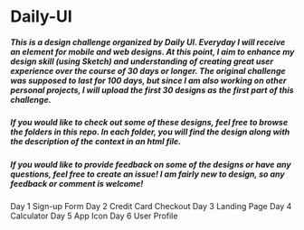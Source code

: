 # Daily-UI

##### This is a design challenge organized by Daily UI. Everyday I will receive an element for mobile and web designs. At this point, I aim to enhance my design skill (using Sketch) and understanding of creating great user experience over the course of 30 days or longer. The original challenge was supposed to last for 100 days, but since I am also working on other personal projects, I will upload the first 30 designs as the first part of this challenge. 

##### If you would like to check out some of these designs, feel free to browse the folders in this repo. In each folder, you will find the design along with the description of the context in an html file. 

##### If you would like to provide feedback on some of the designs or have any questions, feel free to create an issue! I am fairly new to design, so any feedback or comment is welcome! 


Day 1 Sign-up Form
Day 2 Credit Card Checkout 
Day 3 Landing Page
Day 4 Calculator
Day 5 App Icon
Day 6 User Profile 